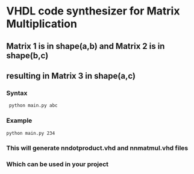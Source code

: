 <h1>VHDL code synthesizer for Matrix Multiplication</h1>

<h2>Matrix 1 is in shape(a,b) and Matrix 2 is in shape(b,c) </h2>
<h2>resulting in Matrix 3 in shape(a,c)</h2>


<h3>Syntax</h3>

` python main.py abc`

<h3>Example</h3>

`python main.py 234`

<h3> This will generate nndotproduct.vhd and nnmatmul.vhd files</h3>
<h3> Which can be used in your project </h3>
